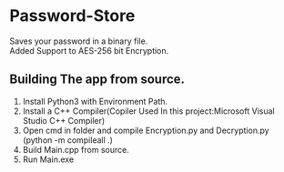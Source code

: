 # Password-Store
Saves your password in a binary file.<br>
Added Support to AES-256 bit Encryption.

## Building The app from source.

1. Install Python3 with Environment Path.
2. Install a C++ Compiler(Copiler Used In this project:Microsoft Visual Studio C++ Compiler)
3. Open cmd in folder and compile Encryption.py and Decryption.py (python -m compileall .)
4. Build Main.cpp from source.
5. Run Main.exe